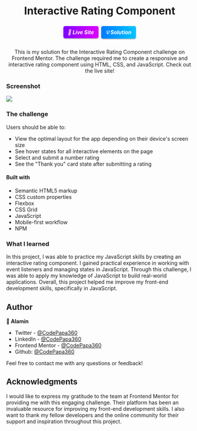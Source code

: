 <h1 align="center">Interactive Rating Component</h1>

<div align="center">
  <h5>
    <a href="https://interactive-rating-alamin.netlify.app/" target="_blank" style="background: linear-gradient(to right, #7F00FF, #E100FF); color: #fff; display: inline-block; padding: 8px 12px; margin: 4px 2px; border-radius: 5px; text-decoration: none; box-shadow: 0px 2px 2px rgba(0, 0, 0, 0.25);">
      🚀 Live Site
    </a>
    <a href="solution-link" target="_blank" style="background: linear-gradient(to right, #007bff, #00c6ff); color: #fff; display: inline-block; padding: 8px 12px; margin: 4px 2px; border-radius: 5px; text-decoration: none; box-shadow: 0px 2px 2px rgba(0, 0, 0, 0.25);">
      💡 Solution
    </a>
  </h5>
</div>
<div align="center">
  <p>
    This is my solution for the Interactive Rating Component challenge on Frontend Mentor. The challenge required me to create a responsive and interactive rating component using HTML, CSS, and JavaScript. Check out the live site!</p>
</div>

### Screenshot

<p><img align="center" src="screenshots/Screenshot compared - Frontend Mentor Results summary component.png"/></p>

### The challenge

Users should be able to:

- View the optimal layout for the app depending on their device's screen size
- See hover states for all interactive elements on the page
- Select and submit a number rating
- See the "Thank you" card state after submitting a rating

#### Built with

- Semantic HTML5 markup
- CSS custom properties
- Flexbox
- CSS Grid
- JavaScript
- Mobile-first workflow
- NPM

### What I learned

In this project, I was able to practice my JavaScript skills by creating an interactive rating component. I gained practical experience in working with event listeners and managing states in JavaScript. Through this challenge, I was able to apply my knowledge of JavaScript to build real-world applications. Overall, this project helped me improve my front-end development skills, specifically in JavaScript.

## Author

<b>👤 Alamin</b>

- Twitter - [@CodePapa360](https://www.twitter.com/CodePapa360)
- LinkedIn - [@CodePapa360](https://www.linkedin.com/in/codepapa360)
- Frontend Mentor - [@CodePapa360](https://www.frontendmentor.io/profile/CodePapa360)
- Github: [@CodePapa360](https://github.com/codepapa360)

Feel free to contact me with any questions or feedback!

## Acknowledgments

I would like to express my gratitude to the team at Frontend Mentor for providing me with this engaging challenge. Their platform has been an invaluable resource for improving my front-end development skills. I also want to thank my fellow developers and the online community for their support and inspiration throughout this project.
